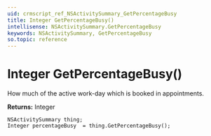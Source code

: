 ```yaml
---
uid: crmscript_ref_NSActivitySummary_GetPercentageBusy
title: Integer GetPercentageBusy()
intellisense: NSActivitySummary.GetPercentageBusy
keywords: NSActivitySummary, GetPercentageBusy
so.topic: reference
---
```


# Integer GetPercentageBusy()

How much of the active work-day which is booked in appointments.

**Returns:** Integer

```crmscript
NSActivitySummary thing;
Integer percentageBusy  = thing.GetPercentageBusy();
```

